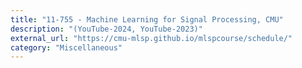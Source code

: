 ```yaml
---
title: "11-755 - Machine Learning for Signal Processing, CMU"
description: "(YouTube-2024, YouTube-2023)"
external_url: "https://cmu-mlsp.github.io/mlspcourse/schedule/"
category: "Miscellaneous"
---
```

